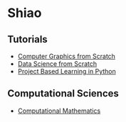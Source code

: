 # Shiao

## Tutorials

- [Computer Graphics from Scratch](https://github.com/Shiao-Computing-Volumes/computer-graphics-from-scratch)
- [Data Science from Scratch](https://github.com/Shiao-Computing-Volumes/data-science-from-scratch)
- [Project Based Learning in Python](https://github.com/Shiao-Computing-Volumes/project-based-learning-in-python)

## Computational Sciences

- [Computational Mathematics](https://github.com/Shiao-Computing-Volumes/computational-mathematics.git)
